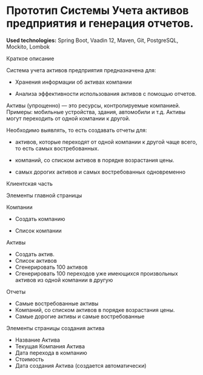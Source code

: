 # Прототип Системы Учета активов предприятия и генерация отчетов. 
 
 <b>Used technologies:</b> Spring Boot, Vaadin 12, Maven, Git, PostgreSQL, Mockito, Lombok  
 
Краткое описание 

Система учета активов предприятия предназначена для:

- Хранения информации об активах компании
 
- Анализа эффективности использования активов с помощью отчетов.
   
Активы (упрощенно) — это ресурсы, контролируемые компанией. 
Примеры: мобильные устройства, здания, автомобили и т.д. 
Активы могут переходить от одной компании к другой. 

Необходимо выявлять, то есть создавать отчеты для:  

- активов, которые переходят от одной компании к другой чаще всего, то есть самых востребованных. 

- компаний, со списком активов в порядке возрастания цены. 

- самых дорогих активов и самых востребованных одновременно 

Клиентская часть 

Элементы главной страницы 

Компании 

- Создать компанию 

- Список компании 

Активы 

- Создать актив.
- Список активов 
- Сгенерировать 100 активов
- Сгенерировать 100 переходов уже имеющихся произвольных активов из одной компании в другую
 
Отчеты 

- Самые востребованные активы
- Компаний, со списком активов в порядке возрастания цены.
- Самые дорогие активы и самые востребованные 
 
Элементы страницы создания актива

- Название Актива
- Текущая Компания Актива
- Дата перехода в компанию
- Стоимость
- Дата создания Актива (создается автоматически) 